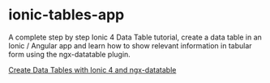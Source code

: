 # ionic-tables-app
A complete step by step Ionic 4 Data Table tutorial, create a data table in an Ionic / Angular app and learn how to show relevant information in tabular form using the ngx-datatable plugin.

[Create Data Tables with Ionic 4 and ngx-datatable](https://www.positronx.io/create-ionic-data-table-with-ngx-datatable/)